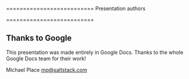 ==========================
Presentation authors

==========================

Thanks to Google
----------------

This presentation was made entirely in Google Docs.
Thanks to the whole Google Docs team for their work!

Michael Place <mp@saltstack.com>
